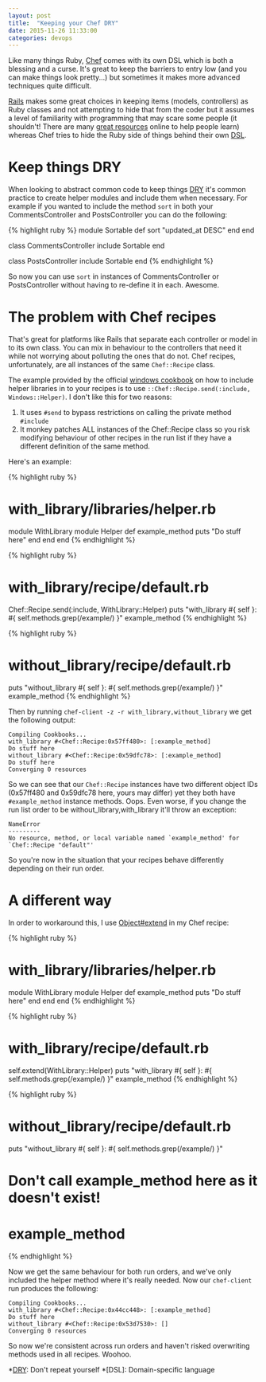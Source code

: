 ```yaml
---
layout: post
title:  "Keeping your Chef DRY"
date: 2015-11-26 11:33:00
categories: devops
---
```


Like many things Ruby, [Chef][] comes with its own DSL which is both a blessing
and a curse. It's great to keep the barriers to entry low (and you can make
things look pretty...) but sometimes it makes more advanced techniques quite
difficult.

[Rails][] makes some great choices in keeping items (models, controllers) as 
Ruby classes and not attempting to hide that from the coder but it assumes a
level of familiarity with programming that may scare some people (it shouldn't!
There are many [great resources][guide] online to help people learn) whereas
Chef tries to hide the Ruby side of things behind their own
[DSL][chef_recipe_dsl].

Keep things DRY
===

When looking to abstract common code to keep things [DRY][] it's common
practice to create helper modules and include them when necessary.  For example
if you wanted to include the method `sort` in both your CommentsController and
PostsController you can do the following:

{% highlight ruby %}
module Sortable
  def sort
    "updated_at DESC"
  end
end

class CommentsController
  include Sortable
end

class PostsController
  include Sortable
end
{% endhighlight %}

So now you can use `sort` in instances of CommentsController or PostsController
without having to re-define it in each. Awesome.

The problem with Chef recipes
===

That's great for platforms like Rails that separate each controller or model in
to its own class.  You can mix in behaviour to the controllers that need it
while not worrying about polluting the ones that do not.  Chef recipes,
unfortunately, are all instances of the same `Chef::Recipe` class.

The example provided by the official [windows cookbook][] on how to include
helper libraries in to your recipes is to use
`::Chef::Recipe.send(:include, Windows::Helper)`.
I don't like this for two reasons:

1. It uses `#send` to bypass restrictions on calling the private method
`#include`
2. It monkey patches ALL instances of the Chef::Recipe class so you risk 
modifying behaviour of other recipes in the run list if they have a different
definition of the same method.

Here's an example:

{% highlight ruby %}
# with_library/libraries/helper.rb
module WithLibrary
  module Helper
    def example_method
      puts "Do stuff here"
    end
  end
end
{% endhighlight %}

{% highlight ruby %}
# with_library/recipe/default.rb
Chef::Recipe.send(:include, WithLibrary::Helper)
puts "with_library #{ self }: #{ self.methods.grep(/example/) }"
example_method
{% endhighlight %}

{% highlight ruby %}
# without_library/recipe/default.rb
puts "without_library #{ self }: #{ self.methods.grep(/example/) }"
example_method
{% endhighlight %}

Then by running `chef-client -z -r with_library,without_library` we get the
following output:

    Compiling Cookbooks...
    with_library #<Chef::Recipe:0x57ff480>: [:example_method]
    Do stuff here
    without_library #<Chef::Recipe:0x59dfc78>: [:example_method]
    Do stuff here
    Converging 0 resources

So we can see that our `Chef::Recipe` instances have two different object IDs
(0x57ff480 and 0x59dfc78 here, yours may differ) yet they both have
`#example_method` instance methods.  Oops.  Even worse, if you change the run
list order to be without_library,with_library it'll throw an exception:

    NameError
    ---------
    No resource, method, or local variable named `example_method' for
    `Chef::Recipe "default"'

So you're now in the situation that your recipes behave differently 
depending on their run order.

A different way
===

In order to workaround this, I use [Object#extend][object_extend] in my Chef recipe:

{% highlight ruby %}
# with_library/libraries/helper.rb
module WithLibrary
  module Helper
    def example_method
      puts "Do stuff here"
    end
  end
end
{% endhighlight %}

{% highlight ruby %}
# with_library/recipe/default.rb
self.extend(WithLibrary::Helper)
puts "with_library #{ self }: #{ self.methods.grep(/example/) }"
example_method
{% endhighlight %}

{% highlight ruby %}
# without_library/recipe/default.rb
puts "without_library #{ self }: #{ self.methods.grep(/example/) }"
# Don't call example_method here as it doesn't exist!
# example_method
{% endhighlight %}

Now we get the same behaviour for both run orders, and we've only included the
helper method where it's really needed.  Now our `chef-client` run produces the
following:

    Compiling Cookbooks...
    with_library #<Chef::Recipe:0x44cc448>: [:example_method]
    Do stuff here
    without_library #<Chef::Recipe:0x53d7530>: []
    Converging 0 resources

So now we're consistent across run orders and haven't risked overwriting methods
used in all recipes.  Woohoo.

[Chef]: https://chef.io/
[chef_recipe_dsl]: https://docs.chef.io/dsl_recipe.html
[DRY]: https://en.wikipedia.org/wiki/Don%27t_repeat_yourself
[guide]: https://www.railstutorial.org/
[object_extend]: http://ruby-doc.org/core-2.1.2/Object.html#method-i-extend
[Rails]: http://rubyonrails.org/
[windows cookbook]: https://github.com/chef-cookbooks/windows#libraries

*[DRY]: Don't repeat yourself
*[DSL]: Domain-specific language
